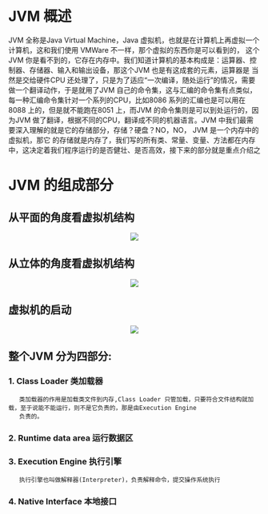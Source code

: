 
#  JVM 概述
   JVM 全称是Java Virtual Machine，Java 虚拟机，也就是在计算机上再虚拟一个计算机，这和我们使用 VMWare 不一样，那个虚拟的东西你是可以看到的，
这个JVM 你是看不到的，它存在内存中。我们知道计算机的基本构成是：运算器、控制器、存储器、输入和输出设备，那这个JVM 也是有这成套的元素，运算器是
当然是交给硬件CPU 还处理了，只是为了适应“一次编译，随处运行”的情况，需要做一个翻译动作，于是就用了JVM 自己的命令集，这与汇编的命令集有点类似，
每一种汇编命令集针对一个系列的CPU，比如8086 系列的汇编也是可以用在8088 上的，但是就不能跑在8051 上，而JVM 的命令集则是可以到处运行的，因为JVM 
做了翻译，根据不同的CPU，翻译成不同的机器语言。JVM 中我们最需要深入理解的就是它的存储部分，存储？硬盘？NO，NO， JVM 是一个内存中的虚拟机，那它
的存储就是内存了，我们写的所有类、常量、变量、方法都在内存中，这决定着我们程序运行的是否健壮、是否高效，接下来的部分就是重点介绍之

# JVM 的组成部分

## 从平面的角度看虚拟机结构

<p align="center">
  <img src="https://farm5.staticflickr.com/4858/45592512544_f127a15c9d_o.png">
  <br/>
</p>

## 从立体的角度看虚拟机结构

<p align="center">
  <img src="https://farm5.staticflickr.com/4838/32434212018_340a49ffab_o.jpg">
  <br/>
</p>

## 虚拟机的启动

<p align="center">
  <img src="https://farm5.staticflickr.com/4816/46266423832_16f0c92df3_o.png">
  <br/>
</p>

## 整个JVM 分为四部分:

### 1. Class Loader 类加载器
       类加载器的作用是加载类文件到内存,Class Loader 只管加载，只要符合文件结构就加载，至于说能不能运行，则不是它负责的，那是由Execution Engine 
       负责的。
### 2. Runtime data area 运行数据区
   
### 3. Execution Engine 执行引擎
       执行引擎也叫做解释器(Interpreter)，负责解释命令，提交操作系统执行
### 4. Native Interface 本地接口
 
